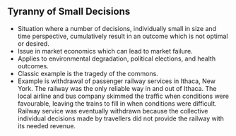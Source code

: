 Tyranny of Small Decisions
--------------------------

* Situation where a number of decisions, individually small in size and time perspective, cumulatively result in an outcome which is not optimal or desired.
* Issue in market economics which can lead to market failure.
* Applies to environmental degradation, political elections, and health outcomes.
* Classic example is the tragedy of the commons.
* Example is withdrawal of passenger railway services in Ithaca, New York. The railway was the only reliable way in and out of Ithaca. The local airline and bus company skimmed the traffic when conditions were favourable, leaving the trains to fill in when conditions were difficult. Railway service was eventually withdrawn because the collective individual decisions made by travellers did not provide the railway with its needed revenue.
